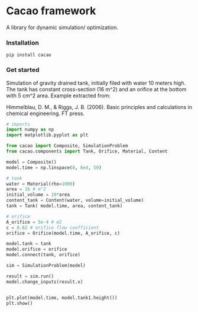 # Cacao framework
A library for dynamic simulation/ optimization.

### Installation
```
pip install cacao
```

### Get started

Simulation of gravity drained tank, initially filed with water 10 meters high. The tank has constant cross-section (16 m^2) and an orifice at the bottom with 5 cm^2 area. Example extracted from:

Himmelblau, D. M., & Riggs, J. B. (2006). Basic principles and calculations in chemical engineering. FT press.

```python
# imports
import numpy as np
import matplotlib.pyplot as plt

from cacao import Composite, SimulationProblem
from cacao.components import Tank, Orifice, Material, Content

model = Composite()
model.time = np.linspace(0, 8e4, 50)

# tank
water = Material(rho=1000)
area = 16 # m^2
initial_volume = 10*area
content_tank = Content(water, volume=initial_volume)  
tank = Tank( model.time, area, content_tank)

# orifice
A_orifice = 5e-4 # m2
c = 0.62 # orifice flow coefficient
orifice = Orifice(model.time, A_orifice, c)

model.tank = tank
model.orifice = orifice
model.connect(tank, orifice)

sim = SimulationProblem(model)

result = sim.run()
model.change_inputs(result.x)


plt.plot(model.time, model.tank1.height())
plt.show()
```

